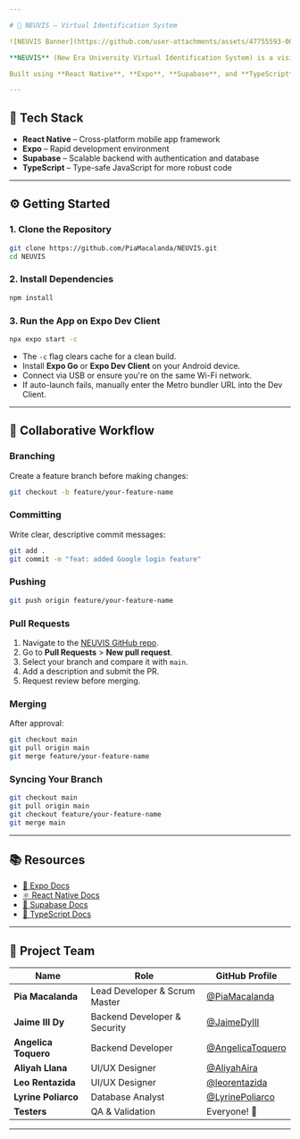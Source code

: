 ```yaml
---

# 🪪 NEUVIS – Virtual Identification System

![NEUVIS Banner](https://github.com/user-attachments/assets/47755593-00ac-4adc-90eb-25dd89aef6a5)

**NEUVIS** (New Era University Virtual Identification System) is a visitor management tool built for security officers and administrators. It simplifies check-in and check-out processes by generating virtual visitor IDs, logging entries, and maintaining accurate visit records—all in real-time.

Built using **React Native**, **Expo**, **Supabase**, and **TypeScript**, NEUVIS is optimized for Android devices using the Expo Dev Client.

---
```


## 🚀 Tech Stack

* **React Native** – Cross-platform mobile app framework
* **Expo** – Rapid development environment
* **Supabase** – Scalable backend with authentication and database
* **TypeScript** – Type-safe JavaScript for more robust code

---

## ⚙️ Getting Started

### 1. Clone the Repository

```bash
git clone https://github.com/PiaMacalanda/NEUVIS.git
cd NEUVIS
```

### 2. Install Dependencies

```bash
npm install
```


### 3. Run the App on Expo Dev Client

```bash
npx expo start -c
```

* The `-c` flag clears cache for a clean build.
* Install **Expo Go** or **Expo Dev Client** on your Android device.
* Connect via USB or ensure you're on the same Wi-Fi network.
* If auto-launch fails, manually enter the Metro bundler URL into the Dev Client.

---

## 🌱 Collaborative Workflow

### Branching

Create a feature branch before making changes:

```bash
git checkout -b feature/your-feature-name
```

### Committing

Write clear, descriptive commit messages:

```bash
git add .
git commit -m "feat: added Google login feature"
```

### Pushing

```bash
git push origin feature/your-feature-name
```

### Pull Requests

1. Navigate to the [NEUVIS GitHub repo](https://github.com/PiaMacalanda/NEUVIS).
2. Go to **Pull Requests** > **New pull request**.
3. Select your branch and compare it with `main`.
4. Add a description and submit the PR.
5. Request review before merging.

### Merging

After approval:

```bash
git checkout main
git pull origin main
git merge feature/your-feature-name
```

### Syncing Your Branch

```bash
git checkout main
git pull origin main
git checkout feature/your-feature-name
git merge main
```

---

## 📚 Resources

* [📱 Expo Docs](https://docs.expo.dev/)
* [⚛️ React Native Docs](https://reactnative.dev/docs/getting-started)
* [🧩 Supabase Docs](https://supabase.io/docs)
* [🔡 TypeScript Docs](https://www.typescriptlang.org/docs/)

---

## 👥 Project Team

| Name                 | Role                          | GitHub Profile                                         |
| -------------------- | ----------------------------- | ------------------------------------------------------ |
| **Pia Macalanda**    | Lead Developer & Scrum Master | [@PiaMacalanda](https://github.com/PiaMacalanda)       |
| **Jaime III Dy**     | Backend Developer & Security  | [@JaimeDyIII](https://github.com/JaimeDyIII)           |
| **Angelica Toquero** | Backend Developer             | [@AngelicaToquero](https://github.com/AngelicaToquero) |
| **Aliyah Llana**     | UI/UX Designer                | [@AliyahAira](https://github.com/AliyahAira)           |
| **Leo Rentazida**    | UI/UX Designer                | [@leorentazida](https://github.com/leorentazida)       |
| **Lyrine Poliarco**  | Database Analyst              | [@LyrinePoliarco](https://github.com/LyrinePoliarco)   |
| **Testers**          | QA & Validation               | Everyone! 🙌                                           |

---
